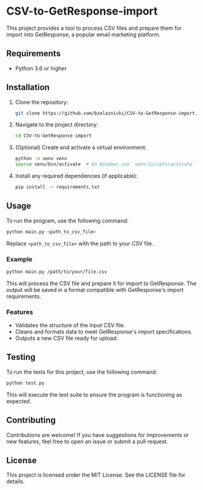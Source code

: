 # CSV-to-GetResponse-import

This project provides a tool to process CSV files and prepare them for import into GetResponse, a popular email marketing platform.

## Requirements

- Python 3.6 or higher

## Installation

1. Clone the repository:
    ```sh
    git clone https://github.com/bzelaznicki/CSV-to-GetResponse-import.git
    ```
2. Navigate to the project directory:
    ```sh
    cd CSV-to-GetResponse-import
    ```
3. (Optional) Create and activate a virtual environment:
    ```sh
    python -m venv venv
    source venv/bin/activate  # On Windows use `venv\Scripts\activate`
    ```
4. Install any required dependencies (if applicable):
    ```sh
    pip install -r requirements.txt
    ```

## Usage

To run the program, use the following command:
```sh
python main.py <path_to_csv_file>
```

Replace `<path_to_csv_file>` with the path to your CSV file.

### Example

```sh
python main.py /path/to/your/file.csv
```

This will process the CSV file and prepare it for import to GetResponse. The output will be saved in a format compatible with GetResponse's import requirements.

### Features

- Validates the structure of the input CSV file.
- Cleans and formats data to meet GetResponse's import specifications.
- Outputs a new CSV file ready for upload.

## Testing

To run the tests for this project, use the following command:
```sh
python test.py
```

This will execute the test suite to ensure the program is functioning as expected.

## Contributing

Contributions are welcome! If you have suggestions for improvements or new features, feel free to open an issue or submit a pull request.

## License

This project is licensed under the MIT License. See the LICENSE file for details.
